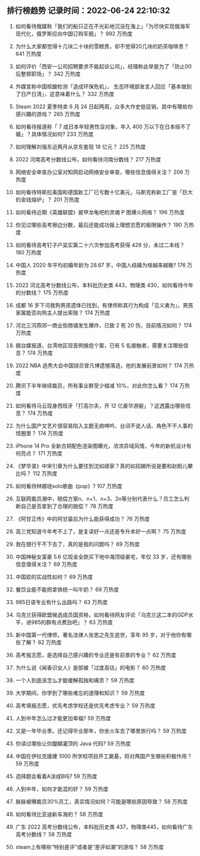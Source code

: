 
## 排行榜趋势 记录时间：2022-06-24 22:10:32
  
  1. 如何看待俄媒称「我们的船只正在不光彩地沉没在海上」「为尽快实现俄海军现代化，俄罗斯应向中国订购军舰」？ 992 万热度
    
  2. 为什么大家都觉得十几块二十块的雪糕贵，却不觉得20几块的奶茶咖啡贵？ 641 万热度
    
  3. 如何评价「西安一公司招聘要求不能起诉公司」，经理称此举是为了「防止00后整顿职场」？ 342 万热度
    
  4. 外媒宣称中国核酸检测「造成环保危机」， 生态环境部发言人回应「基本做到了日产日清」，这意味着什么？ 332 万热度
    
  5. Steam 2022 夏季特卖 6 月 24 日起两周，众多大作史低促销，其中有哪些你感兴趣的游戏？ 265 万热度
    
  6. 如何看待报道称「 7 成日本年轻男性没对象，年入 400 万以下在日本结不了婚」？具体情况如何? 233 万热度
    
  7. 如何理解刘强东近两月从京东套现 18 亿元？ 225 万热度
    
  8. 2022 河南高考分数线公布，如何看待河南分数线？ 217 万热度
    
  9. 网络安全审查办公室对知网启动网络安全审查，哪些信息值得关注？ 209 万热度
    
  10. 如何看待特斯拉美国和德国新工厂已亏数十亿美元，马斯克称新工厂是「巨大的金钱熔炉」？ 201 万热度
    
  11. 如何看待近期《英雄联盟》披甲龙龟吧的灵魂 P 图爆火网络？ 196 万热度
    
  12. 你见过哪些高考擦边分数，最后还能成功报上理想志愿的极限操作？ 190 万热度
    
  13. 如何看待高考钉子户梁实第二十六次参加高考获得 428 分，未过二本线？ 180 万热度
    
  14. 中国人 2020 年平均初婚年龄为 28.67 岁，中国人结婚为啥越来越晚? 176 万热度
    
  15. 2022 河北高考分数线公布，本科批历史类 443，物理类 430，如何看待今年的分数线？ 175 万热度
    
  16. 成都  16 岁下河救狗男孩遗体已找到，有律师称其行为构成「见义勇为」，男孩家属能否向狗主人提出索赔？ 174 万热度
    
  17. 河北三河燕郊一商业街商铺发生爆炸，已致 2 死 20 伤，目前情况如何？ 174 万热度
    
  18. 据台媒报道，台湾地区现首例猴痘个案，已有 5 名接触者，需要关注哪些信息？ 174 万热度
    
  19. 2022 NBA 选秀大会中国球员曾凡博遗憾落选，他的发展前景如何？ 174 万热度
    
  20. 腾讯下半年继续裁员，所有事业群至少缩减 10%，对此你怎么看？ 174 万热度
    
  21. 如何看待马云现身西班牙「打高尔夫，开 12 亿豪华游艇」？这透露出哪些信息？ 174 万热度
    
  22. 为什么国产文艺片很容易陷入主题无病呻吟、台词不说人话、角色不干人事的怪圈里？ 174 万热度
    
  23. iPhone 14 Pro 全新古铜配色渲染图曝光，浓浓异域风情，今年的新机设计有何亮点？ 171 万热度
    
  24. 《梦华录》中宋引章为什么要住到沈如琢家？真的如招娣所说是要和赵盼儿攀比吗？ 112 万热度
    
  25. 如何看待林娜琏solo歌曲《pop》? 107 万热度
    
  26. 互联网裁员潮中，赔偿方案n、n+1、n+3、2n等分别代表什么？员工怎么判断自己是否拿到了合理的赔偿？ 78 万热度
    
  27. 《阿甘正传》中的阿甘最后为什么能获得成功？ 76 万热度
    
  28. 高三党知道今年考不上了，是复读好一点还是专升本好一点啊？ 75 万热度
    
  29. 我在银行干不下去了，真的是我的问题吗？ 69 万热度
    
  30. 中国神秘女富豪 5.6 亿现金全款买下地中海顶级豪宅，年仅 33 岁，还有哪些信息值得关注？ 69 万热度
    
  31. 中国跤的实战性如何？ 69 万热度
    
  32. 餐饮业能不能把拿铁统一叫牛奶？ 69 万热度
    
  33. 985日语专业有什么出路吗？ 63 万热度
    
  34. 乌克兰获得欧盟候选成员国资格，如何看待网友评论「乌克兰这二本的GDP水平，进985的群有点费劲吧」？ 63 万热度
    
  35. 新中国第一代律师，著名法律人张思之先生逝世，享年 95 岁，对于他你有哪些了解？ 62 万热度
    
  36. 高考报志愿，是选择自己感兴趣的专业还是有前景的专业？ 62 万热度
    
  37. 为什么说《闻香识女人》是部被「过度高估」的电影？ 60 万热度
    
  38. 一个人到底该怎么才能缓解孤独和痛苦？ 59 万热度
    
  39. 大学期间，你学到了哪些难忘的道理和知识？ 59 万热度
    
  40. 高考填报志愿，优先考虑学校还是优先考虑专业？ 59 万热度
    
  41. 人到中年怎么过才能更加幸福? 59 万热度
    
  42. 又是一年毕业季。还记得毕业那年，你坐火车去了哪里旅行吗？ 59 万热度
    
  43. 你读过哪些让你醍醐灌顶的 Java 代码? 59 万热度
    
  44. 中国在伊拉克援建 1000 所学校项目开工奠基，将对两国产生哪些积极作用？ 59 万热度
    
  45. 选择题会看着A涂成B吗? 59 万热度
    
  46. 人到中年，如何才能混的好？ 59 万热度
    
  47. 脉脉被曝裁员30%员工，真实情况如何？可能是哪些原因导致？ 58 万热度
    
  48. 如何看待比亚迪新车海豹？ 58 万热度
    
  49. 广东 2022 高考分数线公布，本科批历史类 437，物理类445，如何看待广东高考分数线？ 58 万热度
    
  50. steam上有哪些“特别差评”或者是“差评如潮”的游戏？ 58 万热度
    